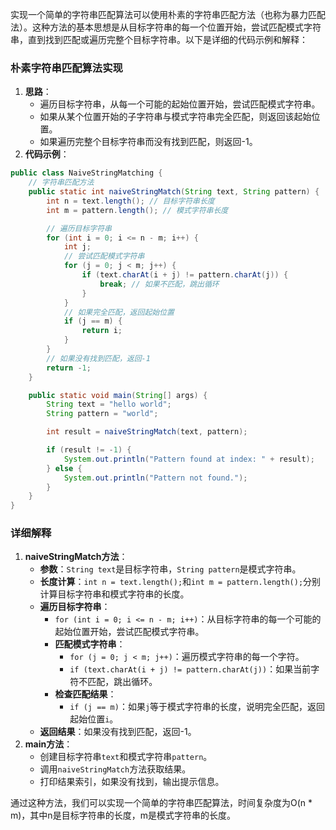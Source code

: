 实现一个简单的字符串匹配算法可以使用朴素的字符串匹配方法（也称为暴力匹配法）。这种方法的基本思想是从目标字符串的每一个位置开始，尝试匹配模式字符串，直到找到匹配或遍历完整个目标字符串。以下是详细的代码示例和解释：

### 朴素字符串匹配算法实现
1. **思路**：
    - 遍历目标字符串，从每一个可能的起始位置开始，尝试匹配模式字符串。
    - 如果从某个位置开始的子字符串与模式字符串完全匹配，则返回该起始位置。
    - 如果遍历完整个目标字符串而没有找到匹配，则返回-1。
2. **代码示例**：

```java
public class NaiveStringMatching {  
    // 字符串匹配方法  
    public static int naiveStringMatch(String text, String pattern) {  
        int n = text.length(); // 目标字符串长度  
        int m = pattern.length(); // 模式字符串长度  

        // 遍历目标字符串  
        for (int i = 0; i <= n - m; i++) {  
            int j;  
            // 尝试匹配模式字符串  
            for (j = 0; j < m; j++) {  
                if (text.charAt(i + j) != pattern.charAt(j)) {  
                    break; // 如果不匹配，跳出循环  
                }  
            }  
            // 如果完全匹配，返回起始位置  
            if (j == m) {  
                return i;  
            }  
        }  
        // 如果没有找到匹配，返回-1  
        return -1;  
    }  

    public static void main(String[] args) {  
        String text = "hello world";  
        String pattern = "world";  

        int result = naiveStringMatch(text, pattern);  

        if (result != -1) {  
            System.out.println("Pattern found at index: " + result);  
        } else {  
            System.out.println("Pattern not found.");  
        }  
    }  
}
```

### 详细解释
1. **naiveStringMatch方法**：
    - **参数**：`String text`是目标字符串，`String pattern`是模式字符串。
    - **长度计算**：`int n = text.length();`和`int m = pattern.length();`分别计算目标字符串和模式字符串的长度。
    - **遍历目标字符串**：
        * `for (int i = 0; i <= n - m; i++)`：从目标字符串的每一个可能的起始位置开始，尝试匹配模式字符串。
        * **匹配模式字符串**：
            + `for (j = 0; j < m; j++)`：遍历模式字符串的每一个字符。
            + `if (text.charAt(i + j) != pattern.charAt(j))`：如果当前字符不匹配，跳出循环。
        * **检查匹配结果**：
            + `if (j == m)`：如果`j`等于模式字符串的长度，说明完全匹配，返回起始位置`i`。
    - **返回结果**：如果没有找到匹配，返回-1。
2. **main方法**：
    - 创建目标字符串`text`和模式字符串`pattern`。
    - 调用`naiveStringMatch`方法获取结果。
    - 打印结果索引，如果没有找到，输出提示信息。

通过这种方法，我们可以实现一个简单的字符串匹配算法，时间复杂度为O(n * m)，其中n是目标字符串的长度，m是模式字符串的长度。

